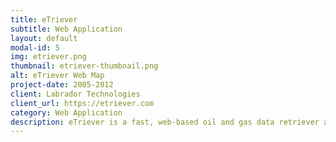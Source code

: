 ```yaml
---
title: eTriever
subtitle: Web Application
layout: default
modal-id: 5
img: etriever.png
thumbnail: etriever-thumbnail.png
alt: eTriever Web Map
project-date: 2005-2012
client: Labrador Technologies
client_url: https://etriever.com
category: Web Application
description: eTriever is a fast, web-based oil and gas data retriever and visualizer available on for Desktop and Tablet. Its intuitive user interface allows oil & gas professionals to swiftly sift through IHS’ vast supplies of oil and gas data to make informed decisions quickly.
---
```

